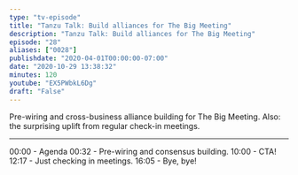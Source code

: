 ```yaml
---
type: "tv-episode"
title: "Tanzu Talk: Build alliances for The Big Meeting"
description: "Tanzu Talk: Build alliances for The Big Meeting"
episode: "28"
aliases: ["0028"]
publishdate: "2020-04-01T00:00:00-07:00"
date: "2020-10-29 13:38:32"
minutes: 120
youtube: "EX5PWbkL6Dg"
draft: "False"
---
```


Pre-wiring and cross-business alliance building for The Big Meeting. Also: the surprising uplift from regular check-in meetings.

----

00:00 - Agenda
00:32 - Pre-wiring and consensus building.
10:00 - CTA!
12:17 - Just checking in meetings.
16:05 - Bye, bye!